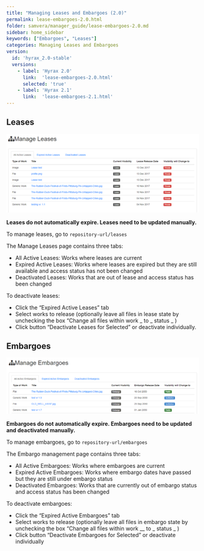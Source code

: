 ```yaml
---
title: "Managing Leases and Embargoes (2.0)"
permalink: lease-embargoes-2.0.html
folder: samvera/manager_guide/lease-embargoes-2.0.md
sidebar: home_sidebar
keywords: ["Embargoes", "Leases"]
categories: Managing Leases and Embargoes
version:
  id: 'hyrax_2.0-stable'
  versions:  
    - label: 'Hyrax 2.0'
      link:  'lease-embargoes-2.0.html'
      selected: 'true'
    - label: 'Hyrax 2.1'
      link:  'lease-embargoes-2.1.html'
---
```

## Leases

![Manage Leases](/images/screenshots/manage-leases.png)

**Leases do not automatically expire. Leases need to be updated manually.**

To manage leases, go to `repository-url/leases`

The Manage Leases page contains three tabs:
- All Active Leases: Works where leases are current
- Expired Active Leases: Works where leases are expired but they are still available and access status has not been changed
- Deactivated Leases: Works that are out of lease and access status has been changed

To deactivate leases:
- Click the “Expired Active Leases” tab
- Select works to release (optionally leave all files in lease state by unchecking the box “Change all files within work _ to _ status _ )
- Click button “Deactivate Leases for Selected” or deactivate individually.

## Embargoes

![Manage Embargoes](/images/screenshots/manage-embargoes.png)

**Embargoes do not automatically expire. Embargoes need to be updated and deactivated manually.**

To manage embargoes, go to `repository-url/embargoes`

The Embargo management page contains three tabs:
- All Active Embargoes: Works where embargoes are current
- Expired Active Embargoes: Works where embargo dates have passed but they are still under embargo status
- Deactivated Embargoes: Works that are currently out of embargo status and access status has been changed

To deactivate embargoes:
- Click the “Expired Active Embargoes” tab
- Select works to release (optionally leave all files in embargo state by unchecking the box “Change all files within work __ to _ status _ )
- Click button “Deactivate Embargoes for Selected” or deactivate individually
